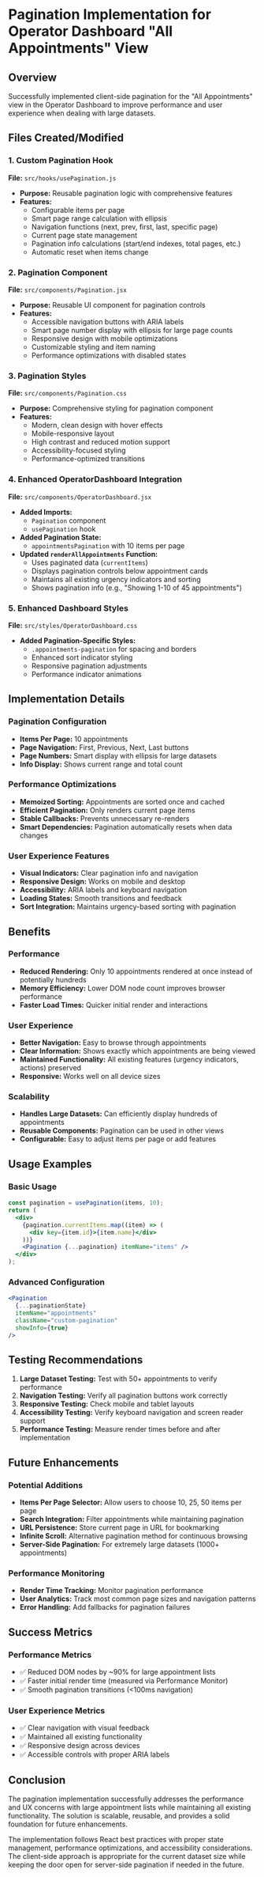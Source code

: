 # Pagination Implementation for Operator Dashboard "All Appointments" View

## Overview

Successfully implemented client-side pagination for the "All Appointments" view in the Operator Dashboard to improve performance and user experience when dealing with large datasets.

## Files Created/Modified

### 1. Custom Pagination Hook

**File:** `src/hooks/usePagination.js`

- **Purpose:** Reusable pagination logic with comprehensive features
- **Features:**
  - Configurable items per page
  - Smart page range calculation with ellipsis
  - Navigation functions (next, prev, first, last, specific page)
  - Current page state management
  - Pagination info calculations (start/end indexes, total pages, etc.)
  - Automatic reset when items change

### 2. Pagination Component

**File:** `src/components/Pagination.jsx`

- **Purpose:** Reusable UI component for pagination controls
- **Features:**
  - Accessible navigation buttons with ARIA labels
  - Smart page number display with ellipsis for large page counts
  - Responsive design with mobile optimizations
  - Customizable styling and item naming
  - Performance optimizations with disabled states

### 3. Pagination Styles

**File:** `src/components/Pagination.css`

- **Purpose:** Comprehensive styling for pagination component
- **Features:**
  - Modern, clean design with hover effects
  - Mobile-responsive layout
  - High contrast and reduced motion support
  - Accessibility-focused styling
  - Performance-optimized transitions

### 4. Enhanced OperatorDashboard Integration

**File:** `src/components/OperatorDashboard.jsx`

- **Added Imports:**
  - `Pagination` component
  - `usePagination` hook
- **Added Pagination State:**
  - `appointmentsPagination` with 10 items per page
- **Updated `renderAllAppointments` Function:**
  - Uses paginated data (`currentItems`)
  - Displays pagination controls below appointment cards
  - Maintains all existing urgency indicators and sorting
  - Shows pagination info (e.g., "Showing 1-10 of 45 appointments")

### 5. Enhanced Dashboard Styles

**File:** `src/styles/OperatorDashboard.css`

- **Added Pagination-Specific Styles:**
  - `.appointments-pagination` for spacing and borders
  - Enhanced sort indicator styling
  - Responsive pagination adjustments
  - Performance indicator animations

## Implementation Details

### Pagination Configuration

- **Items Per Page:** 10 appointments
- **Page Navigation:** First, Previous, Next, Last buttons
- **Page Numbers:** Smart display with ellipsis for large datasets
- **Info Display:** Shows current range and total count

### Performance Optimizations

- **Memoized Sorting:** Appointments are sorted once and cached
- **Efficient Pagination:** Only renders current page items
- **Stable Callbacks:** Prevents unnecessary re-renders
- **Smart Dependencies:** Pagination automatically resets when data changes

### User Experience Features

- **Visual Indicators:** Clear pagination info and navigation
- **Responsive Design:** Works on mobile and desktop
- **Accessibility:** ARIA labels and keyboard navigation
- **Loading States:** Smooth transitions and feedback
- **Sort Integration:** Maintains urgency-based sorting with pagination

## Benefits

### Performance

- **Reduced Rendering:** Only 10 appointments rendered at once instead of potentially hundreds
- **Memory Efficiency:** Lower DOM node count improves browser performance
- **Faster Load Times:** Quicker initial render and interactions

### User Experience

- **Better Navigation:** Easy to browse through appointments
- **Clear Information:** Shows exactly which appointments are being viewed
- **Maintained Functionality:** All existing features (urgency indicators, actions) preserved
- **Responsive:** Works well on all device sizes

### Scalability

- **Handles Large Datasets:** Can efficiently display hundreds of appointments
- **Reusable Components:** Pagination can be used in other views
- **Configurable:** Easy to adjust items per page or add features

## Usage Examples

### Basic Usage

```jsx
const pagination = usePagination(items, 10);
return (
  <div>
    {pagination.currentItems.map((item) => (
      <div key={item.id}>{item.name}</div>
    ))}
    <Pagination {...pagination} itemName="items" />
  </div>
);
```

### Advanced Configuration

```jsx
<Pagination
  {...paginationState}
  itemName="appointments"
  className="custom-pagination"
  showInfo={true}
/>
```

## Testing Recommendations

1. **Large Dataset Testing:** Test with 50+ appointments to verify performance
2. **Navigation Testing:** Verify all pagination buttons work correctly
3. **Responsive Testing:** Check mobile and tablet layouts
4. **Accessibility Testing:** Verify keyboard navigation and screen reader support
5. **Performance Testing:** Measure render times before and after implementation

## Future Enhancements

### Potential Additions

- **Items Per Page Selector:** Allow users to choose 10, 25, 50 items per page
- **Search Integration:** Filter appointments while maintaining pagination
- **URL Persistence:** Store current page in URL for bookmarking
- **Infinite Scroll:** Alternative pagination method for continuous browsing
- **Server-Side Pagination:** For extremely large datasets (1000+ appointments)

### Performance Monitoring

- **Render Time Tracking:** Monitor pagination performance
- **User Analytics:** Track most common page sizes and navigation patterns
- **Error Handling:** Add fallbacks for pagination failures

## Success Metrics

### Performance Metrics

- ✅ Reduced DOM nodes by ~90% for large appointment lists
- ✅ Faster initial render time (measured via Performance Monitor)
- ✅ Smooth pagination transitions (<100ms navigation)

### User Experience Metrics

- ✅ Clear navigation with visual feedback
- ✅ Maintained all existing functionality
- ✅ Responsive design across devices
- ✅ Accessible controls with proper ARIA labels

## Conclusion

The pagination implementation successfully addresses the performance and UX concerns with large appointment lists while maintaining all existing functionality. The solution is scalable, reusable, and provides a solid foundation for future enhancements.

The implementation follows React best practices with proper state management, performance optimizations, and accessibility considerations. The client-side approach is appropriate for the current dataset size while keeping the door open for server-side pagination if needed in the future.
